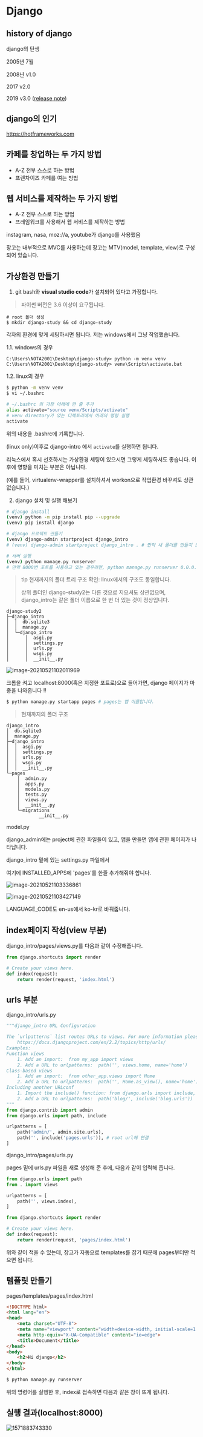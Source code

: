 # Django

## history of django

django의 탄생

2005년 7월

2008년 v1.0

2017 v2.0

2019 v3.0 ([release note](https://docs.djangoproject.com/en/3.0/releases/3.0/))

## django의 인기

https://hotframeworks.com



## 카페를 창업하는 두 가지 방법

- A-Z 전부 스스로 하는 방법
- 프렌차이즈 카페를 여는 방법



## 웹 서비스를 제작하는 두 가지 방법

- A-Z 전부 스스로 하는 방법
- 프레임워크를 사용해서 웹 서비스를 제작하는 방법



instagram, nasa, moz://a, youtube가 django를 사용했음



장고는 내부적으로 MVC를 사용하는데 장고는 MTV(model, template, view)로 구성되어 있습니다.



## 가상환경 만들기

1. git bash와 **visual studio code**가 설치되어 있다고 가정합니다.

>  파이썬 버전은 3.6 이상이 요구됩니다.

```shell
# root 폴더 생성
$ mkdir django-study && cd django-study
```

각자의 환경에 맞게 세팅하시면 됩니다. 저는 windows에서 그냥 작업했습니다.

1.1. windows의 경우

```shell
C:\Users\NOTA2001\Desktop\django-study> python -m venv venv
C:\Users\NOTA2001\Desktop\django-study> venv\Scripts\activate.bat
```

1.2. linux의 경우

```bash
$ python -m venv venv
$ vi ~/.bashrc
```

```bash
# ~/.bashrc 의 가장 아래에 한 줄 추가
alias activate="source venv/Scripts/activate"
# venv directory가 있는 디렉토리에서 아래의 명령 실행
activate
```

위의 내용을 .bashrc에 기록합니다.

(linux only)이후로 django-intro 에서 `activate`를 실행하면 됩니다.

리눅스에서 혹시 선호하시는 가상환경 세팅이 있으시면 그렇게 세팅하셔도 좋습니다. 이후에 영향을 미치는 부분은 아닙니다.

(예를 들어, virtualenv-wrapper를 설치하셔서 workon으로 작업환경 바꾸셔도 상관없습니다.)



2. django 설치 및 실행 해보기

```bash
# django install
(venv) python -m pip install pip --upgrade
(venv) pip install django

# django 프로젝트 만들기
(venv) django-admin startproject django_intro
# (venv) django-admin startproject django_intro . # 만약 새 폴더를 만들지 않고, 장고 프로젝트를 시작하려면 .을 붙이면 됨

# 서버 실행
(venv) python manage.py runserver
# 만약 8000번 포트를 사용하고 있는 경우라면, python manage.py runserver 0.0.0.0:8002 로 포트를 바꿔서 실행
```

> tip 현재까지의 폴더 트리 구조 확인: linux에서의 구조도 동일합니다.
>
> 상위 폴더인 django-study2는 다른 것으로 지으셔도 상관없으며, django_intro는 같은 폴더 이름으로 한 번 더 있는 것이 정상입니다.

```
django-study2
├─django_intro
│  │  db.sqlite3
│  │  manage.py
│  └─django_intro
│      │  asgi.py
│      │  settings.py
│      │  urls.py
│      │  wsgi.py
│      │  __init__.py
```



![image-20210521102011969](docs/img/1/image-20210521102011969.png)



크롬을 켜고 localhost:8000(혹은 지정한 포트로)으로 들어가면, django 페이지가 마중을 나와줍니다 !!



```bash
$ python manage.py startapp pages # pages는 앱 이름입니다.
```



> 현재까지의 폴더 구조

```
django_intro
│  db.sqlite3
│  manage.py
├─django_intro
│  │  asgi.py
│  │  settings.py
│  │  urls.py
│  │  wsgi.py
│  │  __init__.py
└─pages
    │  admin.py
    │  apps.py
    │  models.py
    │  tests.py
    │  views.py
    │  __init__.py
    └─migrations
            __init__.py
```

model.py

django_admin에는 project에 관한 파일들이 있고, 앱을 만들면 앱에 관한 페이지가 나타납니다.



django_intro 밑에 있는 settings.py 파일에서

여기에 INSTALLED_APPS에 'pages'를 한줄 추가해줘야 합니다.

![image-20210521103336861](docs/img/1/image-20210521103336861.png)

![image-20210521103427149](docs/img/1/image-20210521103427149.png)

LANGUAGE_CODE도 en-us에서 ko-kr로 바꿔줍니다.



## index페이지 작성(view 부분)

django_intro/pages/views.py를 다음과 같이 수정해줍니다.

```python
from django.shortcuts import render

# Create your views here.
def index(request):
    return render(request, 'index.html')
```



## urls 부분

django_intro/urls.py

```python
"""django_intro URL Configuration

The `urlpatterns` list routes URLs to views. For more information please see:
    https://docs.djangoproject.com/en/2.2/topics/http/urls/
Examples:
Function views
    1. Add an import:  from my_app import views
    2. Add a URL to urlpatterns:  path('', views.home, name='home')
Class-based views
    1. Add an import:  from other_app.views import Home
    2. Add a URL to urlpatterns:  path('', Home.as_view(), name='home')
Including another URLconf
    1. Import the include() function: from django.urls import include, path
    2. Add a URL to urlpatterns:  path('blog/', include('blog.urls'))
"""
from django.contrib import admin
from django.urls import path, include

urlpatterns = [
    path('admin/', admin.site.urls),
    path('', include('pages.urls')), # root url에 연결
]
```

django_intro/pages/urls.py

pages 밑에 urls.py 파일을 새로 생성해 준 후에, 다음과 같이 입력해 줍니다.

```python
from django.urls import path
from . import views

urlpatterns = [
    path('', views.index),
]
```



```python
from django.shortcuts import render

# Create your views here.
def index(request):
    return render(request, 'pages/index.html')
```

위와 같이 적을 수 있는데, 장고가 자동으로 templates를 잡기 때문에 pages부터만 적으면 됩니다.



## 템플릿 만들기

pages/templates/pages/index.html

```html
<!DOCTYPE html>
<html lang="en">
<head>
    <meta charset="UTF-8">
    <meta name="viewport" content="width=device-width, initial-scale=1.0">
    <meta http-equiv="X-UA-Compatible" content="ie=edge">
    <title>Document</title>
</head>
<body>
    <h2>Hi django</h2>
</body>
</html>
```



```bash
$ python manage.py runserver
```

위의 명령어를 실행한 후, index로 접속하면 다음과 같은 창이 뜨게 됩니다.



## 실행 결과(localhost:8000)

![1571883743330](docs/img/1/1571883743330.png)